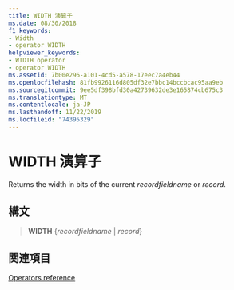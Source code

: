 ```yaml
---
title: WIDTH 演算子
ms.date: 08/30/2018
f1_keywords:
- Width
- operator WIDTH
helpviewer_keywords:
- WIDTH operator
- operator WIDTH
ms.assetid: 7b00e296-a101-4cd5-a578-17eec7a4eb44
ms.openlocfilehash: 81fb9926116d805df32e7bbc14bccbcac95aa9eb
ms.sourcegitcommit: 9ee5df398bfd30a42739632de3e165874cb675c3
ms.translationtype: MT
ms.contentlocale: ja-JP
ms.lasthandoff: 11/22/2019
ms.locfileid: "74395329"
---
```

# <a name="operator-width"></a>WIDTH 演算子

Returns the width in bits of the current *recordfieldname* or *record*.

## <a name="syntax"></a>構文

> **WIDTH** {*recordfieldname* | *record*}

## <a name="see-also"></a>関連項目

[Operators reference](operators-reference.md)
